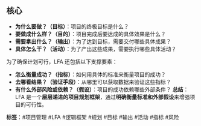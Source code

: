 
## 核心
- **为什么要做？（目标）**：项目的终极目标是什么？
- **要做成什么样？（目的）**：项目完成后要达成的具体效果是什么？
- **需要拿出什么？（输出）**：为了达到目标，需要交付哪些具体成果？
- **具体怎么干？（活动）**：为了产出这些成果，需要执行哪些具体活动？

为了确保计划可行，LFA 还包括以下支撑要素：

- **怎么衡量成功？（指标）**：如何用具体的标准来衡量项目的成功？
- **去哪看结果？（验证手段）**：从哪里可以获取数据来验证这些指标？
- **有什么外部风险或依赖？（假设）**：项目的成功依赖哪些外部条件？
**总结**：LFA 是一个**层层递进的项目规划框架**，通过**明确衡量标准和外部假设**来增强项目的可行性。

**标签**：#项目管理 #LFA #逻辑框架 #规划 #目标 #输出 #活动 #指标 #风险